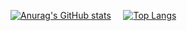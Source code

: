 <!--
**GuiFritis/guifritis** is a ✨ _special_ ✨ repository because its `README.md` (this file) appears on your GitHub profile.

Here are some ideas to get you started:

- 🔭 I’m currently working on ...
- 🌱 I’m currently learning ...
- 👯 I’m looking to collaborate on ...
- 🤔 I’m looking for help with ...
- 💬 Ask me about ...
- 📫 How to reach me: ...
- 😄 Pronouns: ...
- ⚡ Fun fact: ...
-->
[![Anurag's GitHub stats](https://github-readme-stats.vercel.app/api?username=guifritis&count_private=true&show_icons=true&theme=tokyonight&hide=issues)](https://github.com/guifritis/github-readme-stats)
&nbsp;&nbsp;&nbsp;
[![Top Langs](https://github-readme-stats.vercel.app/api/top-langs/?username=guifritis&layout=compact&theme=tokyonight)](https://github.com/guifritis/github-readme-stats)
